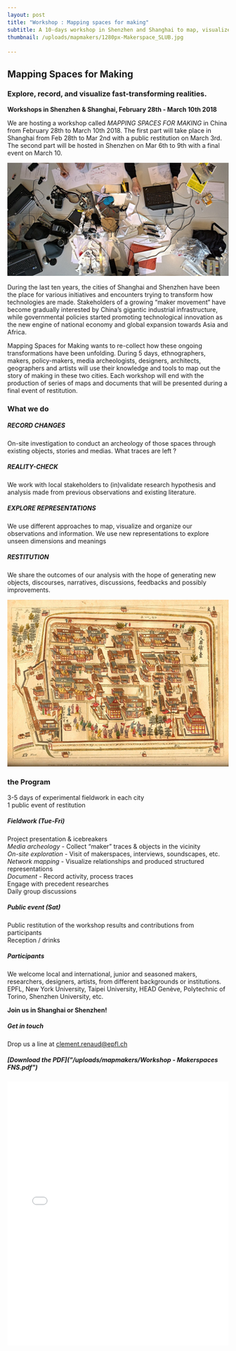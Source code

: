 ```yaml
---
layout: post
title: "Workshop : Mapping spaces for making"
subtitle: A 10-days workshop in Shenzhen and Shanghai to map, visualize and publish a zine about making
thumbnail: /uploads/mapmakers/1280px-Makerspace_SLUB.jpg

---
```

## Mapping Spaces for Making
### Explore, record, and visualize fast-transforming realities.

**Workshops in Shenzhen & Shanghai, February 28th - March 10th 2018**


We are hosting a workshop called *MAPPING SPACES FOR MAKING* in China from February 28th to March 10th 2018. The first part will take place in Shanghai from Feb 28th to Mar 2nd with a public restitution on March 3rd. The second part will be hosted in Shenzhen on Mar 6th to 9th with a final event on March 10.

![](/uploads/mapmakers/1280px-Makerspace_SLUB.jpg)

During the last ten years, the cities of Shanghai and Shenzhen have been the place for various initiatives and encounters trying to transform how technologies are made. Stakeholders of a growing “maker movement“ have become gradually interested by China’s gigantic industrial infrastructure, while governmental policies started promoting technological innovation as the new engine of national economy and global expansion towards Asia and Africa.

Mapping Spaces for Making wants to re-collect how these ongoing transformations have been unfolding. During 5 days, ethnographers, makers, policy-makers, media archeologists, designers, architects, geographers and artists will use their knowledge and tools to map out the story of making in these two cities. Each workshop will end with the production of series of maps and documents that will be presented during a final event of restitution.


### What we do


##### RECORD CHANGES

On-site investigation to conduct an archeology of those spaces through existing objects, stories and medias. What traces are left ?

##### REALITY-CHECK

We work with local stakeholders to (in)validate research hypothesis and analysis made from previous observations and existing literature.

##### EXPLORE REPRESENTATIONS

We use different approaches to map, visualize and organize our observations and information. We use new representations to explore unseen dimensions and meanings

##### RESTITUTION

We share the outcomes of our analysis with the hope of generating new objects, discourses, narratives, discussions, feedbacks and possibly improvements.


![](/uploads/mapmakers/Tojin-yashiki.jpg)


### the Program
3-5 days of experimental fieldwork in each city   
1 public event of restitution


#####  Fieldwork (Tue-Fri)
Project presentation & icebreakers  
*Media archeology* - Collect “maker” traces & objects in the vicinity  
*On-site exploration* - Visit of makerspaces, interviews, soundscapes, etc.  
*Network mapping* - Visualize relationships and produced structured representations  
*Document* - Record activity, process traces  
Engage with precedent researches  
Daily group discussions  


##### Public event (Sat)
Public restitution of the workshop results and contributions from participants  
Reception / drinks

##### Participants
We welcome local and international, junior and seasoned makers, researchers, designers, artists, from different backgrounds or institutions. EPFL, New York University, Taipei University, HEAD Genève, Polytechnic of Torino, Shenzhen University, etc.

**Join us in Shanghai or Shenzhen!**

##### Get in touch

Drop us a line at [clement.renaud@epfl.ch](mailto:clement.renaud@epfl.ch)

##### [Download the PDF]("/uploads/mapmakers/Workshop - Makerspaces FNS.pdf")

<embed src="/uploads/mapmakers/Workshop - Makerspaces FNS.pdf" width="100%" height="600">
